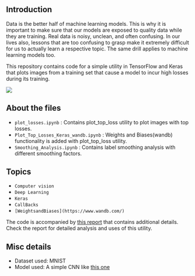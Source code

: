 ## Introduction

Data is the better half of machine learning models. This is why it is important to make sure that our models are exposed to quality data while they are training. Real data is noisy, unclean, and often confusing. In our lives also, lessons that are too confusing to grasp make it extremely difficult for us to actually learn a respective topic. The same drill applies to machine learning models too.

This repository contains code for a simple utility in TensorFlow and Keras that plots images from a training set that cause a model to incur high losses during its training. 

![](https://i.ibb.co/3T9ZRfM/media-images-top-losses-6-7adba246.png)

## About the files

- `plot_losses.ipynb` : Contains plot_top_loss utility to plot images with top losses.
- `Plot_Top_Losses_Keras_wandb.ipynb` : Weights and Biases(wandb) functionality is added with plot_top_loss utility.
- `Smoothing_Analysis.ipynb` : Contains label smoothing analysis with different smoothing factors.

## Topics
- `Computer vision`
- `Deep Learning`
- `Keras`
- `CallBacks`
- `[WeightsandBiases](https://www.wandb.com/)`

The code is accompanied by [this report](https://app.wandb.ai/tulasi1729/plot-top-losses/reports/Plotting-top-loss-images-while-training-models--VmlldzoxMTI0NDk) that contains additional details. Check the report for detailed analysis and uses of this utility.

## Misc details
- Dataset used: MNIST
- Model used: A simple CNN like [this one](https://app.wandb.ai/tulasi1729/plot-top-losses/runs/mnist-demo-kerascallback/model?workspace=user-sayakpaul)
